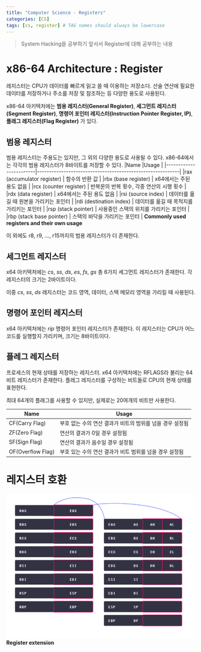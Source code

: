 ```yaml
---
title: "Computer Science - Registers"
categories: [CS]
tags: [cs, register] # TAG names should always be lowercase
---
```


> System Hacking을 공부하기 앞서서 Register에 대해 공부하는 내용

# x86-64 Architecture : Register
레지스터는 CPU가 데이터를 빠르게 읽고 쓸 때 이용하는 저장소다. 산술 연산에 필요한 데이터를 저장하거나 주소를 저장 및 참조하는 등 다양한 용도로 사용된다.

x86-64 아키텍처에는 __범용 레지스터(General Register)__, __세그먼트 레지스터(Segment Register)__, __명령어 포인터 레지스터(Instruction Pointer Register, IP)__, __플래그 레지스터(Flag Register)__ 가 있다.

## 범용 레지스터

범용 레지스터는 주용도는 있지만, 그 외의 다양한 용도로 사용될 수 있다. x86-64에서는 각각의 범용 레지스터가 8바이트를 저장할 수 있다.
|Name               |Usage                                                           |
|------------------------|-----------------------------------------------------------|
|rax (accumulator register) | 함수의 반환 값                                          |
|rbx (base register)        | x64에서는 주된 용도 없음                                |
|rcx (counter register)     | 반복문의 반복 횟수, 각종 연산의 시행 횟수                 |
|rdx (data register)        | x64에서는 주된 용도 없음                                 |
|rsi (source index)         | 데이터를 옮길 때 원본을 가리키는 포인터                   |
|rdi (destination index)    | 데이터를 옮길 때 목적지를 가리키는 포인터                 |
|rsp (stack pointer)        | 사용중인 스택의 위치를 가리키는 포인터                    |
|rbp (stack base pointer)   | 스택의 바닥을 가리키는 포인터                             |
__Commonly used registers and their own usage__

이 외에도 r8, r9, ..., r15까지의 범용 레지스터가 더 존재한다.

## 세그먼트 레지스터
x64 아키텍처에는 _cs_, _ss_, _ds_, _es_, _fs_, _gs_ 총 6가지 세그먼트 레지스터가 존재한다. 각 레지스터의 크기는 2바이트이다.

이중 _cs_, _ss_, _ds_ 레지스터는 코드 영역, 데이터, 스택 메모리 영역을 가리킬 때 사용된다.

## 명령어 포인터 레지스터
x64 아키텍처에는 _rip_ 명령어 포인터 레지스터가 존재한다. 이 레지스터는 CPU가 어느 코드를 실행할지 가리키며, 크기는 8바이트이다.

## 플레그 레지스터
프로세스의 현재 상태를 저장하는 레지스터. x64 아키텍처에는 RFLAGS라 불리는 64비트 레지스터가 존재한다. 플레그 레지스터를 구성하는 비트들로 CPU의 현재 상태를 표현한다.

최대 64개의 플래그를 사용할 수 있지만, 실제로는 20여개의 비트만 사용한다.

|Name               | Usage                                                           |
|------------------------|-----------------------------------------------------------|
|CF(Carry Flag)             | 부호 없는 수의 연산 결과가 비트의 범위를 넘을 경우 설정됨  |
|ZF(Zero Flag)              | 연산의 결과가 0일 경우 설정됨                            |
|SF(Sign Flag)              | 연산의 결과가 음수일 경우 설정됨                          |
|OF(Overflow Flag)          | 부호 있는 수의 연산 결과가 비트 범위를 넘을 경우 설정됨    |

# 레지스터 호환
![img](/images/Register_img/registerComp.png)
__Register extension__